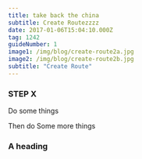 ```yaml
---
title: take back the china
subtitle: Create Routezzzz
date: 2017-01-06T15:04:10.000Z
tag: 1242
guideNumber: 1
image1: /img/blog/create-route2a.jpg
image2: /img/blog/create-route2b.jpg
subtitle: "Create Route"
---
```



### STEP X

Do some things

Then do Some more things


### A heading
